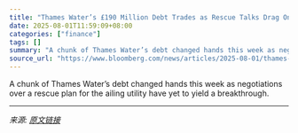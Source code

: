 ```yaml
---
title: "Thames Water’s £190 Million Debt Trades as Rescue Talks Drag On"
date: 2025-08-01T11:59:09+08:00
categories: ["finance"]
tags: []
summary: "A chunk of Thames Water’s debt changed hands this week as negotiations over a rescue plan for the ailing utility have yet to yield a breakthrough."
source_url: "https://www.bloomberg.com/news/articles/2025-08-01/thames-water-s-190-million-debt-trades-as-rescue-talks-drag-on"
---
```


A chunk of Thames Water’s debt changed hands this week as negotiations over a rescue plan for the ailing utility have yet to yield a breakthrough.

---

*来源: [原文链接](https://www.bloomberg.com/news/articles/2025-08-01/thames-water-s-190-million-debt-trades-as-rescue-talks-drag-on)*
